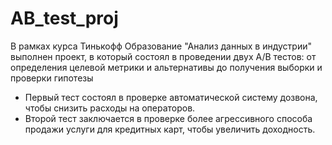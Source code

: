 # AB_test_proj
В рамках курса Тинькофф Образование "Анализ данных в индустрии" выполнен проект, в который состоял в проведении двух A/B тестов: от определения целевой метрики и альтернативы до получения выборки и проверки гипотезы
- Первый тест состоял в проверке автоматической систему дозвона, чтобы снизить расходы на операторов.
- Второй тест заключается в проверке более агрессивного способа продажи услуги для кредитных карт, чтобы увеличить доходность.

